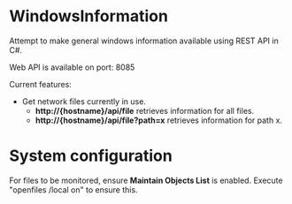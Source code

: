 # WindowsInformation

Attempt to make general windows information available using REST API in C#.

Web API is available on port: 8085

Current features:
- Get network files currently in use.
  - <b>http://{hostname}/api/file</b>           retrieves information for all files.
  - <b>http://{hostname}/api/file?path=x</b>    retrieves information for path x.



# System configuration

For files to be monitored, ensure **Maintain Objects List** is enabled. 
Execute "openfiles /local on" to ensure this.
